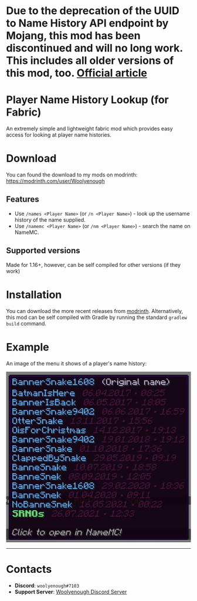 # Due to the deprecation of the UUID to Name History API endpoint by Mojang, this mod has been discontinued and will no long work. This includes all older versions of this mod, too. [Official article](https://help.minecraft.net/hc/en-us/articles/8969841895693-Username-History-API-Removal-FAQ-)


# Player Name History Lookup (for Fabric)
An extremely simple and lightweight fabric mod which provides easy access for looking at player name histories.


# Download
You can found the download to my mods on modrinth: https://modrinth.com/user/Woolyenough

## Features
* Use `/names <Player Name>` (or `/n <Player Name>`) - look up the username history of the name supplied.
* Use `/namemc <Player Name>` (or `/nm <Player Name>`) - search the name on NameMC.



## Supported versions
Made for 1.16+, however, can be self compiled for other versions (if they work)



# Installation
You can download the more recent releases from [modrinth](https://modrinth.com/mod/name-history-viewer). Alternatively, this mod can be self compiled with Gradle by running the standard `gradlew build` command.



# Example

An image of the menu it shows of a player's name history:

![Example](https://raw.githubusercontent.com/Woolyenough/fabric-name-history-lookup/main/example.png)



---
# Contacts
* **Discord**: `woolyenough#7103`
* **Support Server**: [Woolyenough Discord Server](https://discord.gg/ErnePFCz6n)
